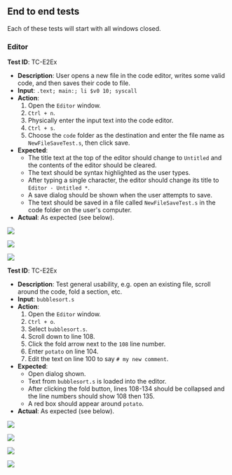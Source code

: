 ## End to end tests ##

Each of these tests will start with all windows closed.

### Editor ###

**Test ID**: TC-E2Ex  

- **Description**: User opens a new file in the code editor, writes some valid code, and then saves their code to file.
- **Input**: `.text; main:; li $v0 10; syscall`
- **Action**:
  1. Open the `Editor` window.
  2. `Ctrl + n`.
  3. Physically enter the input text into the code editor.
  4. `Ctrl + s`.
  5. Choose the `code` folder as the destination and enter the file name as `NewFileSaveTest.s`, then click save.
- **Expected**:
  * The title text at the top of the editor should change to `Untitled` and the contents of the editor should be cleared.
  * The text should be syntax highlighted as the user types.
  * After typing a single character, the editor should change its title to `Editor - Untitled *`.
  * A save dialog should be shown when the user attempts to save.
  * The text should be saved in a file called `NewFileSaveTest.s` in the code folder on the user's computer.
- **Actual**: As expected (see below).

![](segments/end-to-end/editor-new-file-save-test.png)

![](segments/end-to-end/editor-new-file-save-test-dialog.png)

![](segments/end-to-end/editor-new-file-save-vim.png)

**Test ID**: TC-E2Ex  

- **Description**: Test general usability, e.g. open an existing file, scroll around the code, fold a section, etc.
- **Input**: `bubblesort.s`
- **Action**:
  1. Open the `Editor` window.
  2. `Ctrl + o`.
  3. Select `bubblesort.s`.
  4. Scroll down to line 108.
  5. Click the fold arrow next to the `108` line number.
  6. Enter `potato` on line 104.
  7. Edit the text on line 100 to say `# my new comment`.
- **Expected**:
  * Open dialog shown.
  * Text from `bubblesort.s` is loaded into the editor.
  * After clicking the fold button, lines 108-134 should be collapsed and the line numbers should show 108 then 135.
  * A red box should appear around `potato`.
- **Actual**: As expected (see below).

![](segments/end-to-end/editor-open-dialog.png)

![](segments/end-to-end/editor-fold.png)

![](segments/end-to-end/editor-error.png)

![](segments/end-to-end/editor-edit.png)
